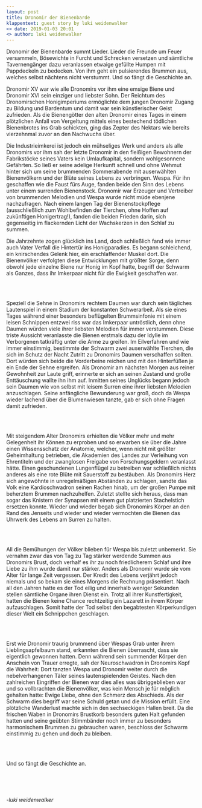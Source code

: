 ```yaml
---
layout: post
title: Dronomir der Bienenbarde
klappentext: guest story by luki weidenwalker
<> date: 2019-01-03 20:01
<> author: luki weidenwalker
---
```

<div markdown=1>
<p style="justify">Dronomir der Bienenbarde summt Lieder. Lieder die Freunde um Feuer versammeln,
Bösewichte in Furcht und Schrecken versetzen und sämtliche Tavernengänger dazu
veranlassen etwaige gefüllte Humpen mit Pappdeckeln zu bedecken. Von ihm geht ein
pulsierendes Brummen aus, welches selbst nächtens nicht verstummt. Und so fängt die Geschichte an.

Dronomir XV war wie alle Dronomirs vor ihm eine emsige Biene und Dronomir XVI sein
einziger und liebster Sohn. Der Reichtum des Dronomirschen Honigimperiums
ermöglichte dem jungen Dronomir Zugang zu Bildung und Bardentum und damit war
sein künstlerischer Geist zufrieden. Als die Bienengötter den alten Dronomir eines Tages
in einem plötzlichen Anfall von Vergeltung mittels eines bestechend tödlichen
Bienenbrotes ins Grab schickten, ging das Zepter des Nektars wie bereits vierzehnmal
zuvor an den Nachwuchs über. 

Die Industrieimkerei ist jedoch ein mühseliges Werk und anders als alle Dronomirs vor
ihm sah der letzte Dronomir in den fleißigen Bewohnern der Fabrikstöcke seines Vaters
kein Umlaufkapital, sondern wohlgesonnene Gefährten. So ließ er seine adelige
Herkunft schnell und ohne Wehmut hinter sich um seine brummenden Sommerabende
mit auserwählten Bienenvölkern und der Blüte seines Lebens zu verbringen. Wespa.
Für ihn geschaffen wie die Faust fürs Auge, fanden beide den
Sinn des Lebens unter einem surrenden Bienenstock. Dronomir war Erzeuger
und Vertreiber von brummenden Melodien und Wespa wurde nicht müde ebenjene
nachzufragen. Nach einem langen Tag der Bienenstockpflege (ausschließlich zum
Wohlbefinden der Tierchen, ohne Hoffen auf zukünftigen Honigertrag!), fanden die
beiden Frieden darin, sich gegenseitig im flackernden Licht der Wachskerzen in den
Schlaf zu summen.   

Die Jahrzehnte zogen glücklich ins Land, doch schließlich fand wie immer auch Vater
Verfall die Hintertür ins Honigparadies. Es begann schleichend, ein knirschendes Gelenk
hier, ein erschlaffender Muskel dort. Die Bienenvölker verfolgten diese Entwicklungen
mit größter Sorge, denn obwohl jede einzelne Biene nur Honig im Kopf hatte, begriff der
Schwarm als Ganzes, dass ihr Imkerpaar nicht für die Ewigkeit geschaffen war.

<br><br>

Speziell die Sehne in Dronomirs rechtem Daumen war durch sein tägliches Lautenspiel
in einem Stadium der konstanten Schwerarbeit. Als sie eines Tages während einer
besonders beflügelten Brummsinfonie mit einem leisen Schnippen entzwei riss war das
Imkerpaar untröstlich, denn ohne Daumen würden viele ihrer liebsten Melodien für immer
verstummen. Diese triste Aussicht veranlasste die Bienen erstmals dazu der Idylle im
Verborgenen tatkräftig unter die Arme zu greifen. Im Eilverfahren und wie immer
einstimmig, bestimmte der Schwarm zwei auserwählte Tierchen, die sich im Schutz der
Nacht Zutritt zu Dronomirs Daumen verschaffen sollten. Dort würden sich beide die 
Vorderbeine reichen und mit den Hinterfüßen je ein Ende der Sehne ergreifen. Als
Dronomir am nächsten Morgen aus reiner Gewohnheit zur Laute griff, erinnerte er sich an seinen Zustand und große 
Enttäuschung wallte ihn ihm auf. Inmitten seines Unglücks
begann jedoch sein Daumen wie von selbst mit leisem Surren eine ihrer liebsten
Melodien anzuschlagen. Seine anfängliche Bewunderung war groß, doch da Wespa wieder lachend über die Blumenwiesen tanzte, gab er sich ohne Fragen damit zufrieden.

<br><br>

Mit steigendem Alter Dronomirs erhielten die Völker mehr und mehr Gelegenheit ihr
Können zu erproben und so erwarben sie über die Jahre einen Wissensschatz der
Anatomie, welcher, wenn nicht mit größter Geheimhaltung betrieben, die Akademien des Landes zur Verleihung von Ehrentiteln und der
zwanglosen Freigabe von Forschungsgeldern veranlasst hätte. Einen
geschundenen Lungenflügel zu betreiben war schließlich nichts anderes als eine rote Blüte mit
Sauerstoff zu bestäuben. Als Dronomirs Herz sich angewöhnte in unregelmäßigen
Abständen zu schlagen, sandte das Volk eine Kardioschwadron seinen
Rachen hinab, um der großen Pumpe mit beherztem Brummen nachzuhelfen. Zuletzt
stellte sich heraus, dass man sogar das Knistern der Synapsen mit einem gut platzierten
Stachelstich ersetzen konnte. Wieder und wieder begab sich Dronomirs Körper an
den Rand des Jenseits und wieder und wieder vermochten die Bienen das Uhrwerk
des Lebens am Surren zu halten.

<br><br>

All die Bemühungen der Völker blieben für Wespa bis zuletzt unbemerkt. Sie vernahm
zwar das von Tag zu Tag stärker werdende Summen aus Dronomirs Brust,
doch verhalf es ihr zu noch friedlicherem Schlaf und ihre Liebe zu ihm wurde damit nur stärker. Anders als Dronomir wurde sie vom Alter für lange Zeit vergessen. Der
Kredit des Lebens verjährt jedoch niemals und so bekam sie eines Morgens die
Rechnung präsentiert. Nach all den Jahren hatte es der Tod eilig und innerhalb weniger
Sekunden stellen sämtliche Organe ihren Dienst ein. Trotz all ihrer Kunstfertigkeit, hatten die Bienen keine Chance rechtzeitig ein Lazarett in ihrem Körper aufzuschlagen. Somit hatte der Tod selbst den begabtesten Körperkundigen dieser Welt ein Schnippchen geschlagen.

<br><br>

Erst wie Dronomir traurig brummend über Wespas Grab unter ihrem Lieblingsapfelbaum stand, erkannten die Bienen überrascht, dass sie eigentlich gewonnen hatten. Denn während sein summender Körper den Anschein von Trauer erregte, sah der Neuroschwadron in Dronomirs Kopf die Wahrheit: Dort tanzten Wespa und Dronomir weiter durch die nebelverhangenen Täler seines lautenspielenden Geistes. Nach den zahlreichen Eingriffen der Bienen war dies alles was übriggeblieben war und so vollbrachten die Bienenvölker, was kein Mensch je für möglich gehalten hatte: Ewige Liebe, ohne den Schmerz des Abschieds. Als der Schwarm dies begriff war seine Schuld getan
und die Mission erfüllt. Eine plötzliche Wanderlust machte sich in den sechseckigen
Hallen breit. Da die frischen Waben in Dronomirs Brustkorb besonders guten Halt
gefunden hatten und seine geübten Stimmbänder noch immer zu besonders
harmonischem Brummen zu gebrauchen waren, beschloss der Schwarm einstimmig zu
gehen und doch zu bleiben. 

<br><br>

Und so fängt die Geschichte an.

<br><br><br>

<i>-luki weidenwalker</i>

</p>
</div>
